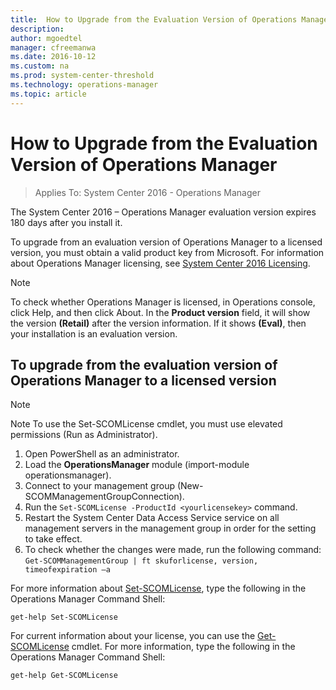 ```yaml
---
title:  How to Upgrade from the Evaluation Version of Operations Manager 
description:  
author: mgoedtel
manager: cfreemanwa
ms.date: 2016-10-12
ms.custom: na
ms.prod: system-center-threshold
ms.technology: operations-manager
ms.topic: article
---
```


# How to Upgrade from the Evaluation Version of Operations Manager

>Applies To: System Center 2016 - Operations Manager

The System Center 2016 – Operations Manager evaluation version expires 180 days after you install it. 

To upgrade from an evaluation version of Operations Manager to a licensed version, you must obtain a valid product key from Microsoft. For information about Operations Manager licensing, see [System Center 2016 Licensing](https://www.microsoft.com/cloud-platform/system-center-2016). 

> [!NOTE] 
> To check whether Operations Manager is licensed, in Operations console, click Help, and then click About. In the **Product version** field, it will show the version **(Retail)** after the version information.  If it shows **(Eval)**, then your installation is an evaluation version.  

## To upgrade from the evaluation version of Operations Manager to a licensed version

> [!NOTE]
> Note To use the Set-SCOMLicense cmdlet, you must use elevated permissions (Run as Administrator).

1. Open PowerShell as an administrator.
2. Load the **OperationsManager** module (import-module operationsmanager).
3. Connect to your management group (New-SCOMManagementGroupConnection).
4. Run the `Set-SCOMLicense -ProductId <yourlicensekey>` command.
5. Restart the System Center Data Access Service service on all management servers in the management group in order for the setting to take effect.  
6. To check whether the changes were made, run the following command: 
`Get-SCOMManagementGroup | ft skuforlicense, version, timeofexpiration –a`

For more information about [Set-SCOMLicense](https://technet.microsoft.com/library/hh920237.aspx), type the following in the Operations Manager Command Shell:

`get-help Set-SCOMLicense`

For current information about your license, you can use the [Get-SCOMLicense](https://technet.microsoft.com/library/hh920216.aspx) cmdlet. For more information, type the following in the Operations Manager Command Shell:

`get-help Get-SCOMLicense`